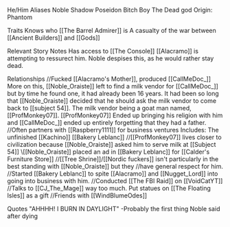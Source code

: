He/Him
Aliases
 Noble
 Shadow
 Poseidon
 Bitch Boy
 The Dead god
Origin: Phantom

Traits
 Knows who [[The Barrel Admirer]] is
 A casualty of the war between [[Ancient Builders]] and [[Gods]]

Relevant Story Notes 
 Has access to [[The Console]]
 [[Alacramo]] is attempting to ressurect him.
  Noble despises this, as he would rather stay dead.

Relationships
 //Fucked [[Alacramo's Mother]], produced [[CallMeDoc_]]
  More on this, [[Noble_Oraiste]] left to find a milk vendor for [[CallMeDoc_]] but by time he found one, it had already been 16 years. It had been so long that [[Noble_Oraiste]] decided that he should ask the milk vendor to come back to [[subject 54]]. The milk vendor being a goat man named, [[ProfMonkey07]]. [[ProfMonkey07]] Ended up bringing his religion with him and [[CallMeDoc_]] ended up entirely forgetting that they had a father.
 //Often partners with [[Raspberry1111]] for business ventures
  Includes:
   The unfinished [[Kachino]]
   [[Bakery Leblanc]]
 //[[ProfMonkey07]] lives closer to civilization because [[Noble_Oraiste]] asked him to serve milk at [[Subject 54]]
  \\\[[Noble_Oraiste]] placed an ad in [[Bakery Leblanc]] for [[Calder's Furniture Store]]
 //[[Tree Shrine]]/[[Nordic fuckers]] isn't particularly in the best standing with [[Noble_Oraiste]] but they //have general respect for him.
 //Started [[Bakery Leblanc]] to spite [[Alacramo]] and [[Nugget_Lord]] into going into business with him.
 //Conducted [[The FBI Raid]] on [[VoidCatYT]]
 //Talks to [[CJ_The_Mage]] way too much. Put statues on [[The Floating Isles]] as a gift
 //Friends with [[WindBlumeOdes]]
 
Quotes
 "AHHHH! I BURN IN DAYLIGHT" -Probably the first thing Noble said after dying
